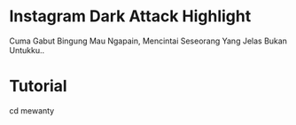 # Instagram Dark Attack Highlight
Cuma Gabut Bingung Mau Ngapain, Mencintai Seseorang Yang Jelas 
Bukan Untukku..

# Tutorial
cd mewanty


